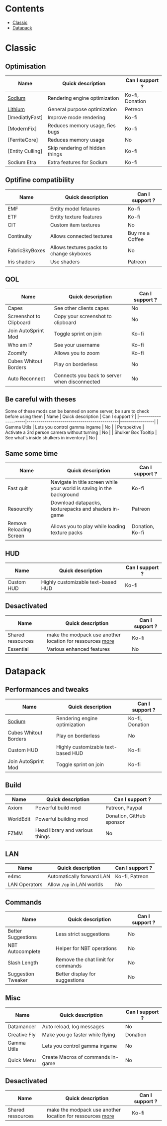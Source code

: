 # Contents

- [Classic](#classic)
- [Datapack](#datapack)

# Classic

## Optimisation

| Name                                        | Quick description               | Can I support ? |
|---------------------------------------------|---------------------------------|-----------------|
| [Sodium](https://modrinth.com/mod/sodium)   | Rendering engine optimization   | Ko-fi, Donation |
| [Lithium](https://modrinth.com/mod/lithium) | General purpose optimization    | Petreon         |
| [ImediatlyFast]                             | Improve mode rendering          | Ko-fi           |
| [ModernFix]                                 | Reduces memory usage, fies bugs | Ko-fi           |
| [FerriteCore]                               | Reduces memory usage            | No              |
| [Entity Culling]                            | Skip rendering of hidden things | Ko-fi           |
| Sodium Etra                                 | Extra features for Sodium       | Ko-fi           |

## Optifine compatibility

| Name           | Quick description                        | Can I support ? |
|----------------|------------------------------------------|-----------------|
| EMF            | Entity model fetaures                    | Ko-fi           |
| ETF            | Entity texture features                  | Ko-fi           |
| CIT            | Custom item textures                     | No              |
| Continuity     | Allows connected textures                | Buy me a Coffee |
| FabricSkyBoxes | Allows textures packs to change skyboxes | No              |
| Iris shaders   | Use shaders                              | Patreon         |

## QOL

| Name                    | Quick description                             | Can I support ? |
|-------------------------|-----------------------------------------------|-----------------|
| Capes                   | See other clients capes                       | No              |
| Screenshot to Clipboard | Copy your screenshot to clipboard             | No              |
| Join AutoSprint Mod     | Toggle sprint on join                         | Ko-fi           |
| Who am I?               | See your username                             | Ko-fi           |
| Zoomify                 | Allows you to zoom                            | Ko-fi           |
| Cubes Whitout Borders   | Play on borderless                            | No              |
| Auto Reconnect          | Connects you back to server when disconnected | No              |

## Be careful with theses

Some of these mods can be banned on some server, be sure to check before using them
| Name                | Quick description                            | Can I support ? |
|---------------------|----------------------------------------------|-----------------|
| Gamma Utils         | Lets you control gamma ingame                | No              |
| Perspektive         | Activate a 3rd person camera without turning | No              |
| Shulker Box Tooltip | See what's inside shulkers in inventory      | No              |

## Same some time

| Name                    | Quick description                                                     | Can I support ? |
|-------------------------|-----------------------------------------------------------------------|-----------------|
| Fast quit               | Navigate in title screen while your world is saving in the background | Ko-fi           |
| Resourcify              | Download datapacks, texturepacks and shaders in-game                  | Patreon         |
| Remove Reloading Screen | Allows you to play while loading texture packs                        | Donation, Ko-fi |

## HUD

| Name       | Quick description                  | Can I support ? |
|------------|------------------------------------|-----------------|
| Custom HUD | Highly customizable text-based HUD | Ko-fi           |

## Desactivated

| Name              | Quick description                                                                            | Can I support ? |
|-------------------|----------------------------------------------------------------------------------------------|-----------------|
| Shared ressources | make the modpack use another location for ressources [more](../general.md#shared-ressources) | Ko-fi           |
| Essential         | Various enhanced features                                                                    | No              |

# Datapack

## Performances and tweaks

| Name                                      | Quick description                  | Can I support ? |
|-------------------------------------------|------------------------------------|-----------------|
| [Sodium](https://modrinth.com/mod/sodium) | Rendering engine optimization      | Ko-fi, Donation |
| Cubes Whitout Borders                     | Play on borderless                 | No              |
| Custom HUD                                | Highly customizable text-based HUD | Ko-fi           |
| Join AutoSprint Mod                       | Toggle sprint on join              | Ko-fi           |

## Build

| Name      | Quick description               | Can I support ?          |
|-----------|---------------------------------|--------------------------|
| Axiom     | Powerful build mod              | Patreon, Paypal          |
| WorldEdit | Powerful building mod           | Donation, GitHub sponsor |
| FZMM      | Head library and various things | No                       |

## LAN

| Name          | Quick description         | Can I support ? |
|---------------|---------------------------|-----------------|
| e4mc          | Automatically forward LAN | Ko-fi, Patreon  |
| LAN Operators | Allow `/op` in LAN worlds | No              |

## Commands

| Name               | Quick description                  | Can I support ? |
|--------------------|------------------------------------|-----------------|
| Better Suggestions | Less strict suggestions            | No              |
| NBT Autocomplete   | Helper for NBT operations          | No              |
| Slash Length       | Remove the chat limit for commands | No              |
| Suggestion Tweaker | Better display for suggestions     | No              |

## Misc

| Name         | Quick description                 | Can I support ? |
|--------------|-----------------------------------|-----------------|
| Datamancer   | Auto reload, log messages         | No              |
| Creative Fly | Make you go faster while flying   | Donation        |
| Gamma Utils  | Lets you control gamma ingame     | No              |
| Quick Menu   | Create Macros of commands in-game | No              |

## Desactivated

| Name              | Quick description                                                                            | Can I support ? |
|-------------------|----------------------------------------------------------------------------------------------|-----------------|
| Shared ressources | make the modpack use another location for ressources [more](../general.md#shared-ressources) | Ko-fi           |
